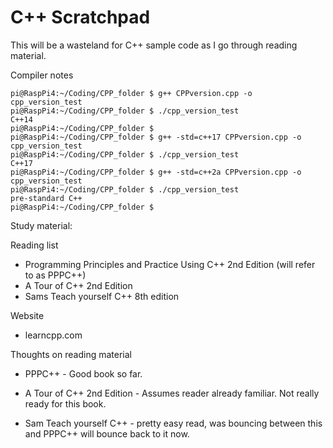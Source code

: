 # C++ Scratchpad

This will be a wasteland for C++ sample code as I go through reading material.

Compiler notes
```
pi@RaspPi4:~/Coding/CPP_folder $ g++ CPPversion.cpp -o cpp_version_test
pi@RaspPi4:~/Coding/CPP_folder $ ./cpp_version_test 
C++14
pi@RaspPi4:~/Coding/CPP_folder $ 
pi@RaspPi4:~/Coding/CPP_folder $ g++ -std=c++17 CPPversion.cpp -o cpp_version_test
pi@RaspPi4:~/Coding/CPP_folder $ ./cpp_version_test 
C++17
pi@RaspPi4:~/Coding/CPP_folder $ g++ -std=c++2a CPPversion.cpp -o cpp_version_test
pi@RaspPi4:~/Coding/CPP_folder $ ./cpp_version_test 
pre-standard C++
pi@RaspPi4:~/Coding/CPP_folder $ 
```
Study material:

Reading list
- Programming Principles and Practice Using C++ 2nd Edition (will refer to as PPPC++)
- A Tour of C++ 2nd Edition 
- Sams Teach yourself C++ 8th edition

Website
- learncpp.com

Thoughts on reading material
- PPPC++ - Good book so far. 

- A Tour of C++ 2nd Edition - Assumes reader already familiar. Not really ready for this book.

- Sam Teach yourself C++ - pretty easy read, was bouncing between this and PPPC++ will bounce back to it now.
